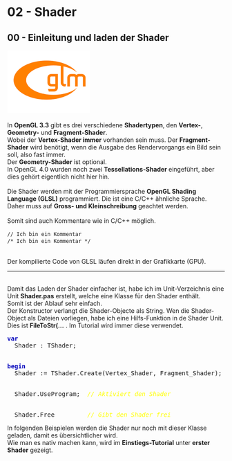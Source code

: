 <html>
    <b><h1>02 - Shader</h1></b>
    <b><h2>00 - Einleitung und laden der Shader</h2></b>
<img src="image.png" alt="Selfhtml"><br><br>
In <b>OpenGL 3.3</b> gibt es drei verschiedene <b>Shadertypen</b>, den <b>Vertex-</b>, <b>Geometry-</b> und <b>Fragment-Shader</b>.<br>
Wobei der <b>Vertex-Shader immer</b> vorhanden sein muss. Der <b>Fragment-Shader</b> wird benötigt, wenn die Ausgabe des Rendervorgangs ein Bild sein soll, also fast immer.<br>
Der <b>Geometry-Shader</b> ist optional.<br>
In OpenGL 4.0 wurden noch zwei <b>Tessellations-Shader</b> eingeführt, aber dies gehört eigentlich nicht hier hin.<br>
<br>
Die Shader werden mit der Programmiersprache <b>OpenGL Shading Language (GLSL)</b> programmiert. Die ist eine C/C++ ähnliche Sprache.<br>
Daher muss auf <b>Gross- und Kleinschreibung</b> geachtet werden.<br>
<br>
Somit sind auch Kommentare wie in C/C++ möglich.<br>
<pre><code>// Ich bin ein Kommentar
/* Ich bin ein Kommentar */</code></pre>
<br>
Der kompilierte Code von GLSL läufen direkt in der Grafikkarte (GPU).<br>
<hr><br>
Damit das Laden der Shader einfacher ist, habe ich im Unit-Verzeichnis eine Unit <b>Shader.pas</b> erstellt, welche eine Klasse für den Shader enthält.<br>
Somit ist der Ablauf sehr einfach.<br>
Der Konstructor verlangt die Shader-Objecte als String. Wen die Shader-Object als Dateien vorliegen, habe ich eine Hilfs-Funktion in de Shader Unit.<br>
Dies ist <b>FileToStr(...</b> . Im Tutorial wird immer diese verwendet.<br>
<pre><code=scal><b><font color="0000BB">var</font></b>
  Shader : TShader;
<br>
<b><font color="0000BB">begin</font></b>
  Shader := TShader.Create(Vertex_Shader, Fragment_Shader);  <i><font color="#FFFF00">// Shader laden</font></i>
<br>
  Shader.UseProgram;  <i><font color="#FFFF00">// Aktiviert den Shader</font></i>
<br>
  Shader.Free         <i><font color="#FFFF00">// Gibt den Shader frei</font></i></code></pre>
In folgenden Beispielen werden die Shader nur noch mit dieser Klasse geladen, damit es übersichtlicher wird.<br>
Wie man es nativ machen kann, wird im <b>Einstiegs-Tutorial</b> unter <b>erster Shader</b> gezeigt.<br>
<br>
</html>
